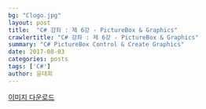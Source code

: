 ```yaml
---
bg: "Clogo.jpg"
layout: post
title:  "C# 강좌 : 제 6강 - PictureBox & Graphics"
crawlertitle: "C# 강좌 : 제 6강 - PictureBox & Graphics"
summary: "C# PictureBox Control & Create Graphics"
date: 2017-08-03
categories: posts
tags: ['C#']
author: 윤대희
---
```



<a href="https://drive.google.com/file/d/0B4mfyOc47NkcQTFaQU5JRll1YUk/view?usp=sharing" target="_blank">이미지 다운로드</a>
